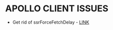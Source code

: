 # APOLLO CLIENT ISSUES

* Get rid of ssrForceFetchDelay - [LINK](https://github.com/apollographql/apollo-client/issues/4814) 